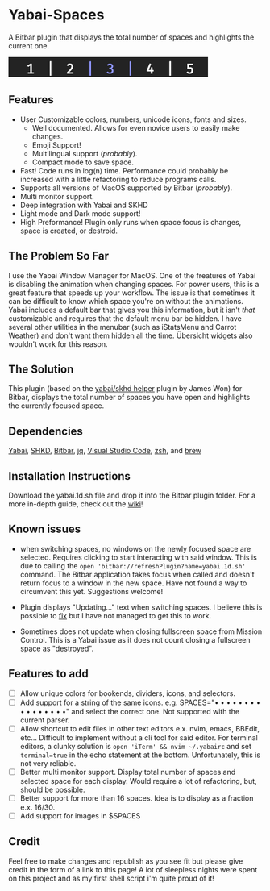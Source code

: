 # Yabai-Spaces
A Bitbar plugin that displays the total number of spaces and highlights the current one.

![Aqua](/Images/Colors/Aqua.png)

## Features
* User Customizable colors, numbers, unicode icons, fonts and sizes.
  * Well documented. Allows for even novice users to easily make changes.
  * Emoji Support!
  * Multilingual support (_probably_).
  * Compact mode to save space.
* Fast! Code runs in log(n) time. Performance could probably be increased with a little refactoring to reduce programs calls.
* Supports all versions of MacOS supported by Bitbar (_probably_).
* Multi monitor support.
* Deep integration with Yabai and SKHD
* Light mode and Dark mode support!
* High Preformance! Plugin only runs when space focus is changes, space is created, or destroid.

## The Problem So Far
I use the Yabai Window Manager for MacOS. One of the freatures of Yabai is disabling the animation when changing spaces. For power users, this is a great feature that speeds up your workflow. The issue is that sometimes it can be difficult to know which space you're on without the animations. Yabai includes a default bar that gives you this information, but it isn't _that_ customizable and requires that the default menu bar be hidden. I have several other utilities in the menubar (such as iStatsMenu and Carrot Weather) and don't want them hidden all the time. Übersicht widgets also wouldn't work for this reason.

## The Solution
This plugin (based on the [yabai/skhd helper](https://getbitbar.com/plugins/Tools/yabai_skhd.1s.sh) plugin by James Won) for Bitbar, displays the total number of spaces you have open and highlights the currently focused space.

## Dependencies
[Yabai](https://github.com/koekeishiya/yabai), [SHKD](https://github.com/koekeishiya/skhd), [Bitbar](https://github.com/matryer/bitbar), [jq](https://stedolan.github.io/jq/), [Visual Studio Code](https://code.visualstudio.com), [zsh](http://www.zsh.org), and [brew](https://brew.sh)

## Installation Instructions

Download the yabai.1d.sh file and drop it into the Bitbar plugin folder. For a more in-depth guide, check out the [wiki](https://github.com/SxC97/Yabai-Spaces/wiki)!

## Known issues

 * when switching spaces, no windows on the newly focused space are selected. Requires clicking to start interacting with said window. This is due to calling the `open 'bitbar://refreshPlugin?name=yabai.1d.sh'` command. The Bitbar application takes focus when called and doesn't return focus to a window in the new space. Have not found a way to circumvent this yet. Suggestions welcome!
 
 * Plugin displays "Updating..." text when switching spaces. I believe this is possible to [fix](https://github.com/matryer/bitbar/issues/545) but I have not managed to get this to work.
 
 * Sometimes does not update when closing fullscreen space from Mission Control. This is a Yabai issue as it does not count closing a fullscreen space as "destroyed".
 
## Features to add

- [ ] Allow unique colors for bookends, dividers, icons, and selectors.
- [ ] Add support for a string of the same icons. e.g. SPACES="• • • • • • • • • • • • • • • •" and select the correct one. Not supported with the current parser.
- [ ] Allow shortcut to edit files in other text editors e.x. nvim, emacs, BBEdit, etc... Difficult to implement without a cli tool for said editor. For terminal editors, a clunky solution is `open 'iTerm' && nvim ~/.yabairc` and set `terminal=true` in the echo statement at the bottom. Unfortunately, this is not very reliable.
- [ ] Better multi monitor support. Display total number of spaces and selected space for each display. Would require a lot of refactoring, but, should be possible.
- [ ] Better support for more than 16 spaces. Idea is to display as a fraction e.x. 16/30.
- [ ] Add support for images in $SPACES
## Credit
Feel free to make changes and republish as you see fit but please give credit in the form of a link to this page! A lot of sleepless nights were spent on this project and as my first shell script i'm quite proud of it!

